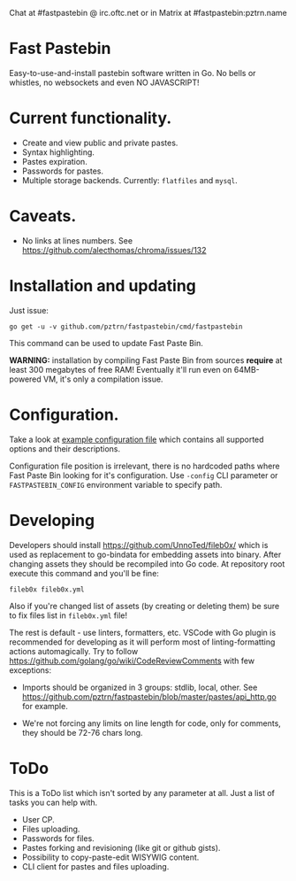 Chat at #fastpastebin @ irc.oftc.net or in Matrix at #fastpastebin:pztrn.name

# Fast Pastebin

Easy-to-use-and-install pastebin software written in Go. No bells or
whistles, no websockets and even NO JAVASCRIPT!

# Current functionality.

* Create and view public and private pastes.
* Syntax highlighting.
* Pastes expiration.
* Passwords for pastes.
* Multiple storage backends. Currently: ``flatfiles`` and ``mysql``.

# Caveats.

* No links at lines numbers. See https://github.com/alecthomas/chroma/issues/132

# Installation and updating

Just issue:

```
go get -u -v github.com/pztrn/fastpastebin/cmd/fastpastebin
```

This command can be used to update Fast Paste Bin.

**WARNING:** installation by compiling Fast Paste Bin from sources **require**
at least 300 megabytes of free RAM! Eventually it'll run even on 64MB-powered
VM, it's only a compilation issue.

# Configuration.

Take a look at [example configuration file](examples/fastpastebin.yaml.dist)
which contains all supported options and their descriptions.

Configuration file position is irrelevant, there is no hardcoded paths where
Fast Paste Bin looking for it's configuration. Use ``-config`` CLI parameter
or ``FASTPASTEBIN_CONFIG`` environment variable to specify path.

# Developing

Developers should install https://github.com/UnnoTed/fileb0x/ which is used
as replacement to go-bindata for embedding assets into binary. After changing
assets they should be recompiled into Go code. At repository root execute
this command and you'll be fine:

```
fileb0x fileb0x.yml
```

Also if you're changed list of assets (by creating or deleting them) be sure
to fix files list in ``fileb0x.yml`` file!

The rest is default - use linters, formatters, etc. VSCode with Go plugin is 
recommended for developing as it will perform most of linting-formatting
actions automagically. Try to follow https://github.com/golang/go/wiki/CodeReviewComments
with few exceptions:

* Imports should be organized in 3 groups: stdlib, local, other. See
https://github.com/pztrn/fastpastebin/blob/master/pastes/api_http.go for
example.

* We're not forcing any limits on line length for code, only for comments,
they should be 72-76 chars long.

# ToDo

This is a ToDo list which isn't sorted by any parameter at all. Just a list
of tasks you can help with.

* User CP.
* Files uploading.
* Passwords for files.
* Pastes forking and revisioning (like git or github gists).
* Possibility to copy-paste-edit WISYWIG content.
* CLI client for pastes and files uploading.